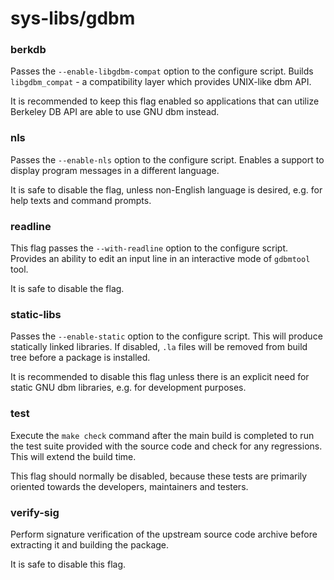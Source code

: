 # sys-libs/gdbm

### berkdb
Passes the `--enable-libgdbm-compat` option to the configure script. Builds `libgdbm_compat` - a compatibility layer which provides UNIX-like dbm API.

It is recommended to keep this flag enabled so applications that can utilize Berkeley DB API are able to use GNU dbm instead.

### nls
Passes the `--enable-nls` option to the configure script. Enables a support to display program messages in a different language.

It is safe to disable the flag, unless non-English language is desired, e.g. for help texts and command prompts.

### readline
This flag passes the `--with-readline` option to the configure script. Provides an ability to edit an input line in an interactive mode of `gdbmtool` tool.

It is safe to disable the flag.

### static-libs
Passes the `--enable-static` option to the configure script. This will produce statically linked libraries. If disabled, `.la` files will be removed from build tree before a package is installed.

It is recommended to disable this flag unless there is an explicit need for static GNU dbm libraries, e.g. for development purposes.

### test
Execute the `make check` command after the main build is completed to run the test suite provided with the source code and check for any regressions. This will extend the build time.

This flag should normally be disabled, because these tests are primarily oriented towards the developers, maintainers and testers.

### verify-sig
Perform signature verification of the upstream source code archive before extracting it and building the package.

It is safe to disable this flag.
